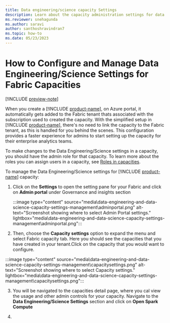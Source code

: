 ```yaml
---
title: Data engineering/science capacity Settings
description: Learn about the capacity administration settings for data engineering/science workloads
ms.reviewer: snehagunda
ms.author: saravi
author: santhoshravindran7
ms.topic: how-to
ms.date: 05/23/2023
---
```


# How to Configure and Manage Data Engineering/Science Settings for Fabric Capacities

[!INCLUDE [preview-note](../includes/preview-note.md)]

When you create a [!INCLUDE [product-name](../includes/product-name.md)], on Azure portal, it automatically gets added to the Fabric tenant thats associated with the subscription used to created the capacity. With the simplified setup in [!INCLUDE [product-name](../includes/product-name.md)], there's no need to link the capacity to the Fabric tenant, as this is handled for you behind the scenes. This configuration provides a faster experience for admins to start setting up the capacity for their enterprise analytics teams.

To make changes to the Data Engineering/Science settings in a capacity, you should have the admin role for that capacity. To learn more about the roles you can assign users in a capacity, see [Roles in capacities](../get-started/roles-capacities.md).

To manage the Data Engineering/Science settings for [!INCLUDE [product-name](../includes/product-name.md)] capacity:

1. Click on the **Settings** to open the setting pane for your Fabric and click on **Admin portal** under Governance and insights section

   :::image type="content" source="media\data-engineering-and-data-science-capacity-settings-management\adminportal.png" alt-text="Screenshot showing where to select Admin Portal settings." lightbox="media\data-engineering-and-data-science-capacity-settings-management\adminportal.png":::

2. Then, choose the **Capacity settings** option to expand the menu and select Fabric capacity tab. Here you should see the capacities that you have created in your tenant.Click on the capacity that you would want to configure.

:::image type="content" source="media\data-engineering-and-data-science-capacity-settings-management\capacitysettings.png" alt-text="Screenshot showing where to select Capacity settings." lightbox="media\data-engineering-and-data-science-capacity-settings-management\capacitysettings.png":::

3. You will be navigated to the capacities detail page, where you cal view the usage and other admin controls for your capacity. Navigate to the **Data Engineering/Science Settings** section and click on **Open Spark Compute** 

4. 